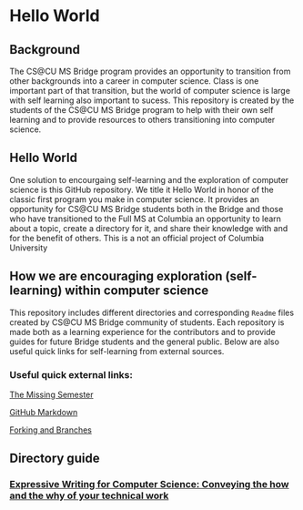 # Hello World

## Background

The CS@CU MS Bridge program provides an opportunity to transition from other backgrounds into a career in computer science. Class is one important part of that transition, but the world of computer science is large with self learning also important to sucess. This repository is created by the students of the CS@CU MS Bridge program to help with their own self learning and to provide resources to others transitioning into computer science. 

## Hello World

One solution to encourgaing self-learning and the exploration of computer science is this GitHub repository. We title it Hello World in honor of the classic first program you make in computer science. It provides an opportunity for CS@CU MS Bridge students both in the Bridge and those who have transitioned to the Full MS at Columbia an opportunity to learn about a topic, create a directory for it, and share their knowledge with and for the benefit of others. This is a not an official project of Columbia University

## How we are encouraging exploration (self-learning) within computer science 

This repository includes different directories and corresponding `Readme` files created by CS@CU MS Bridge community of students. Each repository is made both as a learning experience for the contributors and to provide guides for future Bridge students and the general public. Below are also useful quick links for self-learning from external sources. 

### Useful quick external links: 

[The Missing Semester](https://missing.csail.mit.edu/)

[GitHub Markdown](https://docs.github.com/en/get-started/writing-on-github/getting-started-with-writing-and-formatting-on-github/basic-writing-and-formatting-syntax)

[Forking and Branches](https://gist.github.com/Chaser324/ce0505fbed06b947d962)

## Directory guide

### [Expressive Writing for Computer Science: Conveying the how and the why of your technical work](https://github.com/CS-Cu-Bridge/HelloWorld/tree/main/ExpressiveWriting)
